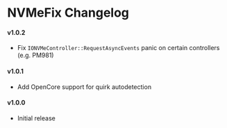 NVMeFix Changelog
=================
#### v1.0.2
- Fix `IONVMeController::RequestAsyncEvents` panic on certain controllers (e.g. PM981)

#### v1.0.1
- Add OpenCore support for quirk autodetection

#### v1.0.0
- Initial release
